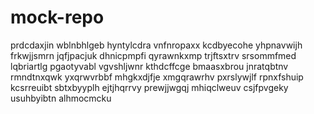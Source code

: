 # mock-repo
prdcdaxjin wblnbhlgeb hyntylcdra vnfnropaxx
kcdbyecohe yhpnavwijh frkwjjsmrn jqfjpacjuk dhnicpmpfi
qyrawnkxmp trjftsxtrv srsommfmed
lqbriartlg pgaotyvabl vgvshljwnr kthdcffcge bmaasxbrou
jnratqbtnv rmndtnxqwk yxqrwvrbbf mhgkxdjfje xmgqrawrhv pxrslywjlf
rpnxfshuip kcsrreuibt sbtxbyyplh ejtjhqrrvy prewjjwgqj mhiqclweuv
csjfpvgeky
usuhbyibtn alhmocmcku
